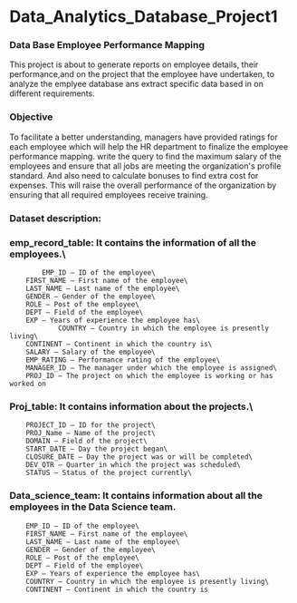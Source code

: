 # Data_Analytics_Database_Project1
### Data Base Employee Performance Mapping
This project is about to generate reports on employee details, their performance,and on the project that the employee have undertaken, to analyze the emplyee database ans extract specific data based in on different requirements.

### Objective
To facilitate a better understanding, managers have provided ratings for each employee which will help the HR department to finalize the employee performance mapping. write the query to find the maximum salary 
of the employees and ensure that all jobs are meeting the organization's profile standard. And also need to calculate bonuses to find extra cost for expenses. 
This will raise the overall performance of the organization by ensuring that all required employees receive training.

### Dataset description:
 
### emp_record_table: It contains the information of all the employees.\
	        EMP_ID – ID of the employee\
		FIRST_NAME – First name of the employee\
		LAST_NAME – Last name of the employee\
		GENDER – Gender of the employee\
		ROLE – Post of the employee\
		DEPT – Field of the employee\
		EXP – Years of experience the employee has\
                COUNTRY – Country in which the employee is presently living\
		CONTINENT – Continent in which the country is\
		SALARY – Salary of the employee\
		EMP_RATING – Performance rating of the employee\
		MANAGER_ID – The manager under which the employee is assigned\
		PROJ_ID – The project on which the employee is working or has worked on

 
### Proj_table: It contains information about the projects.\
		PROJECT_ID – ID for the project\
		PROJ_Name – Name of the project\
		DOMAIN – Field of the project\
		START_DATE – Day the project began\
		CLOSURE_DATE – Day the project was or will be completed\
		DEV_QTR – Quarter in which the project was scheduled\
		STATUS – Status of the project currently\
 
### Data_science_team: It contains information about all the employees in the Data Science team.
		EMP_ID – ID of the employee\
		FIRST_NAME – First name of the employee\
		LAST_NAME – Last name of the employee\
		GENDER – Gender of the employee\
		ROLE – Post of the employee\
		DEPT – Field of the employee\
		EXP – Years of experience the employee has\
		COUNTRY – Country in which the employee is presently living\
		CONTINENT – Continent in which the country is


